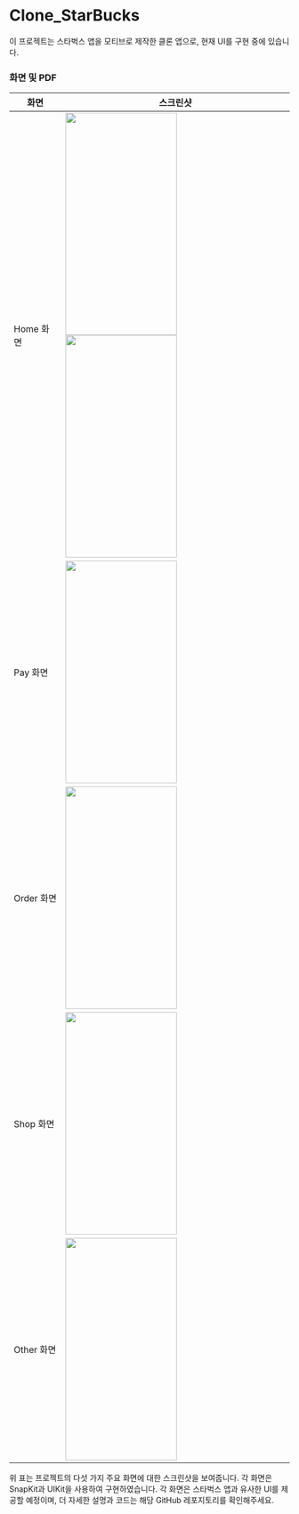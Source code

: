 # Clone_StarBucks

이 프로젝트는 스타벅스 앱을 모티브로 제작한 클론 앱으로, 현재 UI를 구현 중에 있습니다.

### 화면 및 PDF

| 화면          | 스크린샷                                       |
|-------------|--------------------------------------------|
| Home 화면    | <img src="https://github.com/dami0806/Clone_StarBucks/assets/85047035/cf01df82-7e17-43da-8854-c61e78a6d2ee" width="200" height="400">  <img src="https://github.com/dami0806/Clone_StarBucks/assets/85047035/fe3224c1-72d1-48bb-8575-f46f31dafc4f" width="200" height="400"> |
| Pay 화면     | <img src="https://github.com/dami0806/Clone_StarBucks/assets/85047035/f3176d08-367c-4499-ac3d-0f0975aef07e" width="200" height="400"> |
| Order 화면   | <img src="https://github.com/dami0806/Clone_StarBucks/assets/85047035/485a5332-4b24-499d-ac9f-8b0b7262d390" width="200" height="400"> |
| Shop 화면    | <img src="https://github.com/dami0806/Clone_StarBucks/assets/85047035/38d64419-b9f8-4d71-9e59-7b4f411bbb16" width="200" height="400"> |
| Other 화면   | <img src="https://github.com/dami0806/Clone_StarBucks/assets/85047035/8ca8e2bf-3230-4c78-8a57-69c38b4f5868" width="200" height="400"> |

위 표는 프로젝트의 다섯 가지 주요 화면에 대한 스크린샷을 보여줍니다. 
각 화면은 SnapKit과 UIKit을 사용하여 구현하였습니다. 각 화면은 스타벅스 앱과 유사한 UI를 제공할 예정이며, 더 자세한 설명과 코드는 해당 GitHub 레포지토리를 확인해주세요.


